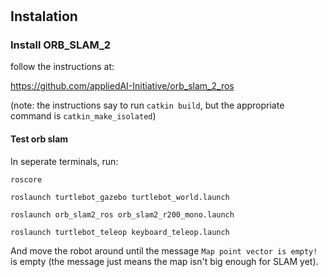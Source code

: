 
#

## Instalation

### Install ORB_SLAM_2

follow the instructions at:

https://github.com/appliedAI-Initiative/orb_slam_2_ros

(note: the instructions say to run `catkin build`, but the appropriate command is `catkin_make_isolated`)

#### Test orb slam

In seperate terminals, run:

```{bash}
roscore
```

```{bash}
roslaunch turtlebot_gazebo turtlebot_world.launch
```

```{bash}
roslaunch orb_slam2_ros orb_slam2_r200_mono.launch
```

```{bash}
roslaunch turtlebot_teleop keyboard_teleop.launch
```

And move the robot around until the message `Map point vector is empty!` is empty (the message just means the map isn't big enough for SLAM yet).
